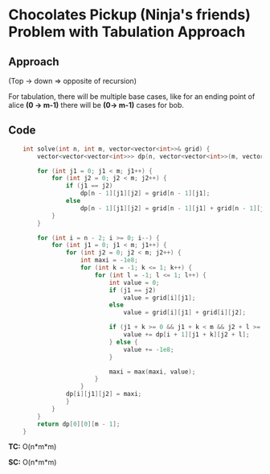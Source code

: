 # Chocolates Pickup (Ninja's friends) Problem with Tabulation Approach

## Approach

(Top -> down => opposite of recursion)

For tabulation, there will be multiple base cases, like for an ending point of alice **(0 -> m-1)** there will be **(0-> m-1)** cases for bob.

## Code

```c++
    int solve(int n, int m, vector<vector<int>>& grid) {
        vector<vector<vector<int>>> dp(n, vector<vector<int>>(m, vector<int>(m,0)));

        for (int j1 = 0; j1 < m; j1++) {
            for (int j2 = 0; j2 < m; j2++) {
                if (j1 == j2)
                    dp[n - 1][j1][j2] = grid[n - 1][j1];
                else
                    dp[n - 1][j1][j2] = grid[n - 1][j1] + grid[n - 1][j2];
            }
        }

        for (int i = n - 2; i >= 0; i--) {
            for (int j1 = 0; j1 < m; j1++) {
                for (int j2 = 0; j2 < m; j2++) {
                    int maxi = -1e8;
                    for (int k = -1; k <= 1; k++) {
                        for (int l = -1; l <= 1; l++) {
                            int value = 0;
                            if (j1 == j2)
                                value = grid[i][j1];
                            else
                                value = grid[i][j1] + grid[i][j2];

                            if (j1 + k >= 0 && j1 + k < m && j2 + l >= 0 && j2 + l < m) {
                                value += dp[i + 1][j1 + k][j2 + l];
                            } else {
                                value += -1e8;
                            }

                            maxi = max(maxi, value);
                        }
                    }
                dp[i][j1][j2] = maxi;
                }
            }
        }
        return dp[0][0][m - 1];
    }
```

**TC:** O(n\*m\*m)

**SC:** O(n\*m\*m)
